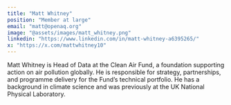 ```yaml
---
title: "Matt Whitney"
position: "Member at large"
email: "matt@openaq.org"
image: "@assets/images/matt_whitney.png"
linkedin: "https://www.linkedin.com/in/matt-whitney-a6395265/"
x: "https://x.com/mattwhitney10"
---
```


Matt Whitney is Head of Data at the Clean Air Fund, a foundation supporting action on air pollution globally. He is responsible for strategy, partnerships, and programme delivery for the Fund’s technical portfolio. He has a background in climate science and was previously at the UK National Physical Laboratory.
